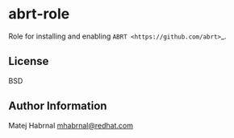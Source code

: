 abrt-role
=========

Role for installing and enabling `ABRT <https://github.com/abrt>`_.

License
-------

BSD

Author Information
------------------

Matej Habrnal <mhabrnal@redhat.com>
